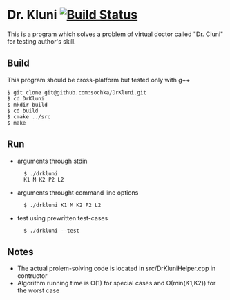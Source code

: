 # Dr. Kluni [![Build Status](https://travis-ci.org/sochka/DrKluni.png)](https://travis-ci.org/sochka/DrKluni)

This is a program which solves a problem of virtual doctor called "Dr. Cluni" for testing author's skill.


## Build
This program should be cross-platform but tested only with g++

    $ git clone git@github.com:sochka/DrKluni.git
    $ cd DrKluni
    $ mkdir build
    $ cd build
    $ cmake ../src
    $ make

## Run
* arguments through stdin

        $ ./drkluni
        K1 M K2 P2 L2

* arguments throught command line options

        $ ./drkluni K1 M K2 P2 L2

* test using prewritten test-cases

        $ ./drkluni --test

## Notes
* The actual prolem-solving code is located in src/DrKluniHelper.cpp in contructor
* Algorithm running time is &Theta;(1) for special cases and &Omicron;(min(K1,K2)) for the worst case
